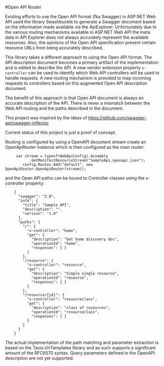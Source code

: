#Open API Router

Existing efforts to use the Open API format (fka Swagger) in ASP.NET Web API used the library Swashbuckle to generate a Swagger document based on the information made available via the ApiExplorer. Unfortunately due to the various routing mechanisms available in ASP.NET Web API the meta data in API Explorer does not always accurately represent the available resources.  Also, the opinions of the Open API specification prevent certain resource URLs from being accurately described.

This library takes a different approach to using the Open API format. The API description document becomes a primary artifact of the implementation and is edited to describe the API.  A new vendor extension property `x-controller` can be used to identify which Web API controllers will be used to handle requests.  A new routing mechanism is provided to map incoming requests to controllers based on this augmented Open API description document.

The benefit of this approach is that Open API document is always an accurate description of the API.  There is never a mismatch between the Web API routing and the paths described in the document.


This project was inspired by the ideas of https://github.com/swagger-api/swagger-inflector

Current status of this project is just a proof of concept.

Routing is configured by using a OpenAPI document stream create an OpenApiRouter instance which is then configured as the main router:


         var stream = typeof(WebApiConfig).Assembly
               .GetManifestResourceStream("SampleApi.openapi.json");
            config.Routes.Add("default", new OpenApiRouter.OpenApiRouter(stream));

and the Open API paths can be bound to Controller classes using the x-controller property:

		{
		  "swagger": "2.0",
		  "info": {
			"title": "Sample API",
			"description": "",
			"version": "1.0"
		  },
		  "paths": {
			"/": {
			  "x-controller": "home",
			  "get": {
				"description": "Get home discovery doc",
				"operationId": "home",
				"responses": { }
			  }
			},
			"/resource": {
			  "x-controller": "resource",
			  "get": {
				"description": "Simple single resource",
				"operationId": "resource",
				"responses": { }
			  }
			},
			"/resource/{id}": {
			  "x-controller": "resourceclass",
			  "get": {
				"description": "class of resources",
				"operationId": "resourceclass",
				"responses": { }
			  }
			}
		  }
		}  

The actual implementation of the path matching and parameter extraction is based on the Tavis.UriTemplates library and as such supports a significant amount of the RFC6570 syntax.
Query parameters defined in the OpenAPI description are not yet supported.
